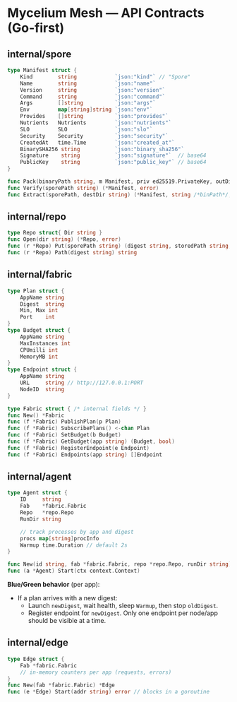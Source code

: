 # Mycelium Mesh — API Contracts (Go-first)

## internal/spore

```go
type Manifest struct {
    Kind        string            `json:"kind"` // "Spore"
    Name        string            `json:"name"`
    Version     string            `json:"version"`
    Command     string            `json:"command"`
    Args        []string          `json:"args"`
    Env         map[string]string `json:"env"`
    Provides    []string          `json:"provides"`
    Nutrients   Nutrients         `json:"nutrients"`
    SLO         SLO               `json:"slo"`
    Security    Security          `json:"security"`
    CreatedAt   time.Time         `json:"created_at"`
    BinarySHA256 string           `json:"binary_sha256"`
    Signature    string           `json:"signature"`  // base64
    PublicKey    string           `json:"public_key"` // base64
}

func Pack(binaryPath string, m Manifest, priv ed25519.PrivateKey, outDir string) (sporePath string, out *Manifest, err error)
func Verify(sporePath string) (*Manifest, error)
func Extract(sporePath, destDir string) (*Manifest, string /*binPath*/, error)
```

## internal/repo
```go
type Repo struct{ Dir string }
func Open(dir string) (*Repo, error)
func (r *Repo) Put(sporePath string) (digest string, storedPath string, err error)
func (r *Repo) Path(digest string) string
```

## internal/fabric
```go
type Plan struct {
    AppName string
    Digest  string
    Min, Max int
    Port    int
}
type Budget struct {
    AppName string
    MaxInstances int
    CPUmilli int
    MemoryMB int
}
type Endpoint struct {
    AppName string
    URL     string // http://127.0.0.1:PORT
    NodeID  string
}

type Fabric struct { /* internal fields */ }
func New() *Fabric
func (f *Fabric) PublishPlan(p Plan)
func (f *Fabric) SubscribePlans() <-chan Plan
func (f *Fabric) SetBudget(b Budget)
func (f *Fabric) GetBudget(app string) (Budget, bool)
func (f *Fabric) RegisterEndpoint(e Endpoint)
func (f *Fabric) Endpoints(app string) []Endpoint
```

## internal/agent
```go
type Agent struct {
    ID     string
    Fab    *fabric.Fabric
    Repo   *repo.Repo
    RunDir string

    // track processes by app and digest
    procs map[string]procInfo
    Warmup time.Duration // default 2s
}

func New(id string, fab *fabric.Fabric, repo *repo.Repo, runDir string) *Agent
func (a *Agent) Start(ctx context.Context)
```

**Blue/Green behavior** (per app):
- If a plan arrives with a new digest:
  - Launch `newDigest`, wait health, sleep `Warmup`, then stop `oldDigest`.
  - Register endpoint for `newDigest`. Only one endpoint per node/app should be visible at a time.

## internal/edge
```go
type Edge struct {
    Fab *fabric.Fabric
    // in-memory counters per app (requests, errors)
}
func New(fab *fabric.Fabric) *Edge
func (e *Edge) Start(addr string) error // blocks in a goroutine
```
